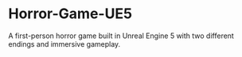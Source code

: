 # Horror-Game-UE5
A first-person horror game built in Unreal Engine 5 with two different endings and immersive gameplay.
